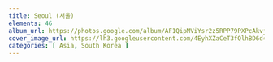 ```yaml
---
title: Seoul (서울)
elements: 46
album_url: https://photos.google.com/album/AF1QipMViYsr2z5RPP79PXPcAkvjDlZLnZVEYjlPkax7
cover_image_url: https://lh3.googleusercontent.com/4EyhXZaCeT3fQlhBD6d479yt6UeoapS3J4_x-YFScE6UdfFUwTrx-G8OvFoeueqzCUlrwMFKiKVSO4petcq-SJkeq4HrNXyIk1uv2-uHXcahuQObbLtous-r4E4YNkOeDl5ISEqgrRIUZBdLBBKVTIHQcGT0Nuu9S9HgQbamFwRE92hTWE0jKAxfzImUO5_6EC2srB74ivELJMdu264-MMeCKWi64DlMCozTNVPnsKiyFwDyCMTu3gj46_UdDGTn57UEbRJjNnHQoFy9fVTbm9f6oBbwrvyucK9lLK86lk9zXy6PEw72rJH1ez_oBUhTTWAHUPEL644bvKKW3xqb5u5D6MkqZzsFP_E5oAyOwThYfeSlO63iTHqHCcRPjUTUUYiG5m5eoWlHN5yZKSwvzKQ-xuyHhocMErHr9pmvSOLE52nQwNcAk6yL4wBo4yLW0L_NcCEwUhy10OhnVNLjkeGipbu1UlEJ2bpFtLN0ZwEyvcuP22M1TMV3v1p4nOaYhIkoP1uozFtRBdrsJec4qkDNQNMsf89t0T5A2CwFFEYlCP3wNitE6fclBSPxbmQ6eb_pr21og133YNK6VzFeURrAET0yiB3ZeSlLJfFNw8utw5se0-J0MJQlhPCIc-pjhLcO-_rNjOCcFvSP4trqMAPjeQ=s195-p-k-no
categories: [ Asia, South Korea ]
---
```

